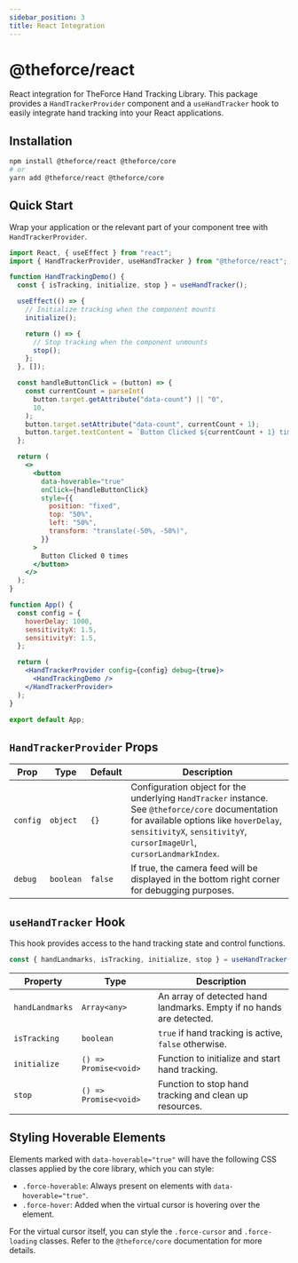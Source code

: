 ```yaml
---
sidebar_position: 3
title: React Integration
---
```


# @theforce/react

React integration for TheForce Hand Tracking Library. This package provides a `HandTrackerProvider` component and a `useHandTracker` hook to easily integrate hand tracking into your React applications.

## Installation

```bash
npm install @theforce/react @theforce/core
# or
yarn add @theforce/react @theforce/core
```

## Quick Start

Wrap your application or the relevant part of your component tree with `HandTrackerProvider`.

```jsx
import React, { useEffect } from "react";
import { HandTrackerProvider, useHandTracker } from "@theforce/react";

function HandTrackingDemo() {
  const { isTracking, initialize, stop } = useHandTracker();

  useEffect(() => {
    // Initialize tracking when the component mounts
    initialize();

    return () => {
      // Stop tracking when the component unmounts
      stop();
    };
  }, []);

  const handleButtonClick = (button) => {
    const currentCount = parseInt(
      button.target.getAttribute("data-count") || "0",
      10,
    );
    button.target.setAttribute("data-count", currentCount + 1);
    button.target.textContent = `Button Clicked ${currentCount + 1} times`;
  };

  return (
    <>
      <button
        data-hoverable="true"
        onClick={handleButtonClick}
        style={{
          position: "fixed",
          top: "50%",
          left: "50%",
          transform: "translate(-50%, -50%)",
        }}
      >
        Button Clicked 0 times
      </button>
    </>
  );
}

function App() {
  const config = {
    hoverDelay: 1000,
    sensitivityX: 1.5,
    sensitivityY: 1.5,
  };

  return (
    <HandTrackerProvider config={config} debug={true}>
      <HandTrackingDemo />
    </HandTrackerProvider>
  );
}

export default App;
```

## `HandTrackerProvider` Props

| Prop     | Type      | Default | Description                                                                                                                                                                                                          |
| -------- | --------- | ------- | -------------------------------------------------------------------------------------------------------------------------------------------------------------------------------------------------------------------- |
| `config` | `object`  | `{}`    | Configuration object for the underlying `HandTracker` instance. See `@theforce/core` documentation for available options like `hoverDelay`, `sensitivityX`, `sensitivityY`, `cursorImageUrl`, `cursorLandmarkIndex`. |
| `debug`  | `boolean` | `false` | If true, the camera feed will be displayed in the bottom right corner for debugging purposes.                                                                                                                        |

## `useHandTracker` Hook

This hook provides access to the hand tracking state and control functions.

```javascript
const { handLandmarks, isTracking, initialize, stop } = useHandTracker();
```

| Property        | Type                  | Description                                                          |
| --------------- | --------------------- | -------------------------------------------------------------------- |
| `handLandmarks` | `Array<any>`          | An array of detected hand landmarks. Empty if no hands are detected. |
| `isTracking`    | `boolean`             | `true` if hand tracking is active, `false` otherwise.                |
| `initialize`    | `() => Promise<void>` | Function to initialize and start hand tracking.                      |
| `stop`          | `() => Promise<void>` | Function to stop hand tracking and clean up resources.               |

## Styling Hoverable Elements

Elements marked with `data-hoverable="true"` will have the following CSS classes applied by the core library, which you can style:

- `.force-hoverable`: Always present on elements with `data-hoverable="true"`.
- `.force-hover`: Added when the virtual cursor is hovering over the element.

For the virtual cursor itself, you can style the `.force-cursor` and `.force-loading` classes. Refer to the `@theforce/core` documentation for more details.
